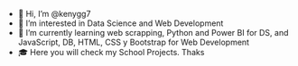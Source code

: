 - 👋 Hi, I’m @kenygg7
- 👀 I’m interested in Data Science and Web Development 
- 🌱 I’m currently learning web scrapping, Python and Power BI for DS, and JavaScript, DB, HTML, CSS y Bootstrap for Web Development 
- 🎓 Here you will check my School Projects. Thaks
<!---
kenygg7/kenygg7 is a ✨ special ✨ repository because its `README.md` (this file) appears on your GitHub profile.
You can click the Preview link to take a look at your changes.
--->
